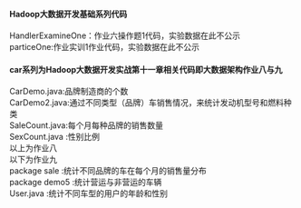 #### Hadoop大数据开发基础系列代码
HandlerExamineOne：作业六操作题1代码，实验数据在此不公示<br>
particeOne:作业实训1作业代码，实验数据在此不公示<br>
#### car系列为Hadoop大数据开发实战第十一章相关代码即大数据架构作业八与九
CarDemo.java:品牌制造商的个数<br>
CarDemo2.java:通过不同类型（品牌）车销售情况，来统计发动机型号和燃料种类<br>
SaleCount.java:每个月每种品牌的销售数量<br>
SexCount.java :性别比例<br>
以上为作业八<br>
以下为作业九<br>
package sale :统计不同品牌的车在每个月的销售量分布<br>
package demo5 :统计营运与非营运的车辆<br>
User.java :统计不同车型的用户的年龄和性别<br>
